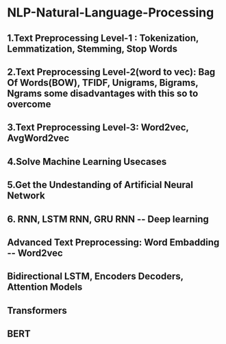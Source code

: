 # NLP-Natural-Language-Processing

## 1.Text Preprocessing Level-1 : Tokenization, Lemmatization, Stemming, Stop Words
## 2.Text Preprocessing Level-2(word to vec): Bag Of Words(BOW), TFIDF, Unigrams, Bigrams, Ngrams  some disadvantages with this so to overcome 
## 3.Text Preprocessing Level-3:  Word2vec, AvgWord2vec
## 4.Solve Machine Learning Usecases
## 5.Get the Undestanding of Artificial Neural Network
## 6. RNN, LSTM RNN, GRU RNN -- Deep learning
## Advanced Text Preprocessing: Word Embadding  -- Word2vec
## Bidirectional LSTM, Encoders Decoders, Attention Models
## Transformers
## BERT
